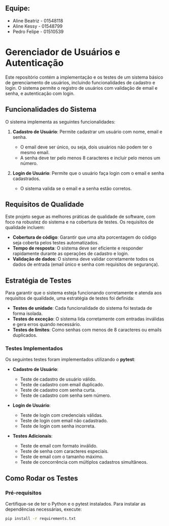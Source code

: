 ## Equipe:
- Aline Beatriz - 01548118
- Aline Kessy - 01548799
- Pedro Felipe - 01510539

# Gerenciador de Usuários e Autenticação

Este repositório contém a implementação e os testes de um sistema básico de gerenciamento de usuários, incluindo funcionalidades de cadastro e login. O sistema permite o registro de usuários com validação de email e senha, e autenticação com login.

## Funcionalidades do Sistema

O sistema implementa as seguintes funcionalidades:

1. **Cadastro de Usuário**: Permite cadastrar um usuário com nome, email e senha.
   - O email deve ser único, ou seja, dois usuários não podem ter o mesmo email.
   - A senha deve ter pelo menos 8 caracteres e incluir pelo menos um número.

2. **Login de Usuário**: Permite que o usuário faça login com o email e senha cadastrados.
   - O sistema valida se o email e a senha estão corretos.

## Requisitos de Qualidade

Este projeto segue as melhores práticas de qualidade de software, com foco na robustez do sistema e na cobertura de testes. Os requisitos de qualidade incluem:

- **Cobertura de código**: Garantir que uma alta porcentagem do código seja coberta pelos testes automatizados.
- **Tempo de resposta**: O sistema deve ser eficiente e responder rapidamente durante as operações de cadastro e login.
- **Validação de dados**: O sistema deve validar corretamente todos os dados de entrada (email único e senha com requisitos de segurança).

## Estratégia de Testes

Para garantir que o sistema esteja funcionando corretamente e atenda aos requisitos de qualidade, uma estratégia de testes foi definida:

- **Testes de unidade**: Cada funcionalidade do sistema foi testada de forma isolada.
- **Testes de exceção**: O sistema lida corretamente com entradas inválidas e gera erros quando necessário.
- **Testes de limites**: Como senhas com menos de 8 caracteres ou emails duplicados.

### Testes Implementados

Os seguintes testes foram implementados utilizando o **pytest**:

- **Cadastro de Usuário**:
  - Teste de cadastro de usuário válido.
  - Teste de cadastro com email duplicado.
  - Teste de cadastro com senha curta.
  - Teste de cadastro com senha sem número.

- **Login de Usuário**:
  - Teste de login com credenciais válidas.
  - Teste de login com email não cadastrado.
  - Teste de login com senha incorreta.

- **Testes Adicionais**:
  - Teste de email com formato inválido.
  - Teste de senha com caracteres especiais.
  - Teste de email com o tamanho máximo.
  - Teste de concorrência com múltiplos cadastros simultâneos.

## Como Rodar os Testes

### Pré-requisitos

Certifique-se de ter o Python e o pytest instalados. Para instalar as dependências necessárias, execute:

```bash
pip install -r requirements.txt
